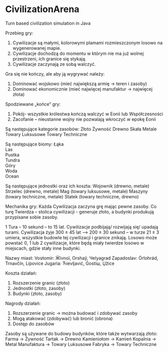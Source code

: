 # CivilizationArena
Turn based civilization simulation in Java

Przebieg gry:
1. Cywilizacje są małymi, kolorowymi plamami rozmieszczonym losowo na wygenerowanej mapie.
2. Cywilizacje dochodzą do momentu w którym nie ma już wolnej przestrzeni, ich granice się stykają.
3. Cywilizacje zaczynają ze sobą walczyć.

Gra się nie kończy, ale aby ją wygrywać należy:
1. Dominować wojskowo (mieć największą armię → teren i zasoby)
2. Dominować ekonomicznie (mieć najwięcej manufaktur → najwięcej złota)


Spodziewane „końce” gry:
1. Pokój- wszystkie królestwa kończą walczyć w Eonii lub Współczesności
2. Zacofanie – nieustanne wojny nie pozwalają wkroczyć w epokę Eonii

Są następujące kategorie zasobów:
Złoto 
Żywność
Drewno
Skała
Metale
Towary Luksusowe 
Towary Techniczne

Są następujące biomy:
Łąka 	
Las		
Pustka	
Tundra	
Góry	
Woda	
Ocean	

Są następujące jednostki oraz ich koszta:
Wojownik (drewno, metale)
Strzelec (drewno, metale)
Mag (towary luksusowe, metale)
Maszyny (towary techniczne, metale)
Statek (towary techniczne, drewno)

Mechanika gry:
Każda Cywilizacja zaczyna grę mając pewne zasoby. Co turę Twierdza – stolica cywilizacji - generuje złoto,
a budynki produkują przypisane sobie zasoby. 

1 Tura – 10 sekund – to 15 lat. 
Cywilizacje podbijają/ rozwijają się/ upadają turami.
Cywilizacja żyje 300 ± 45 lat –> 200 ± 30 sekund – w turze 21 ± 3 umiera,
wszystkie budowle tej cywilizacji i granice znikają. Losowo może powstać 0, 1 lub 2 cywilizacje,
które będą miały twierdze losowo w miejscach, gdzie stały inne budynki.

Nazwy miast:
Vostomir: Ӝїvnoї, Orshaў, Чelyagrad
Zapadoslav: Órlohrád, Trnavčín, Lípovice
Jugaria: Ћievljavić, Gostiш, Џžice

Koszta działań:
1. Rozszerzenie granic (złoto)
2. Jednostki (złoto, zasoby)
3. Budynki (złoto, zasoby)

Nagrody działań:
1. Rozszerzenie granic → można budować i zdobywać zasoby
2. Mogą atakować (zdobywać) lub bronić (obrona)
3. Dostęp do zasobów

Zasoby są używane do budowy budynków, które także wytwarzają złoto: 
Farma -> Żywność
Tartak -> Drewno
Kamieniołom -> Kamień
Kopalnia -> Metal
Manufaktura  -> Towary Luksusowe
Fabryka -> Towary Techniczne
